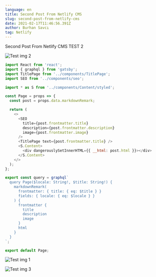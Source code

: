 ```yaml
---
language: en
title: Second Post From Netlify CMS
slug: second-post-from-netlify-cms
date: 2021-02-17T11:46:56.391Z
author: Burhan Savcı
tag: Netlify
---
```



Second Post From Netlify CMS TEST 2

![Test img 2](/images/uploads/test_img_2.jpg "Test img 2")

```javascript
import React from 'react';
import { graphql } from 'gatsby';
import TitlePage from '../components/TitlePage';
import SEO from '../components/seo';

import * as S from '../components/Content/styled';

const Page = props => {
  const post = props.data.markdownRemark;

  return (
    <>
      <SEO
        title={post.frontmatter.title}
        description={post.frontmatter.description}
        image={post.frontmatter.image}
      />
      <TitlePage text={post.frontmatter.title} />
      <S.Content>
        <div dangerouslySetInnerHTML={{ __html: post.html }}></div>
      </S.Content>
    </>
  );
};

export const query = graphql`
  query Page($locale: String!, $title: String!) {
    markdownRemark(
      frontmatter: { title: { eq: $title } }
      fields: { locale: { eq: $locale } }
    ) {
      frontmatter {
        title
        description
        image
      }
      html
    }
  }
`;

export default Page;
```



![Test img 1](/images/uploads/test_img_1.jpg "Test img 1")



![Test img 3](/images/uploads/test_img_3.jpg "Test img 3")